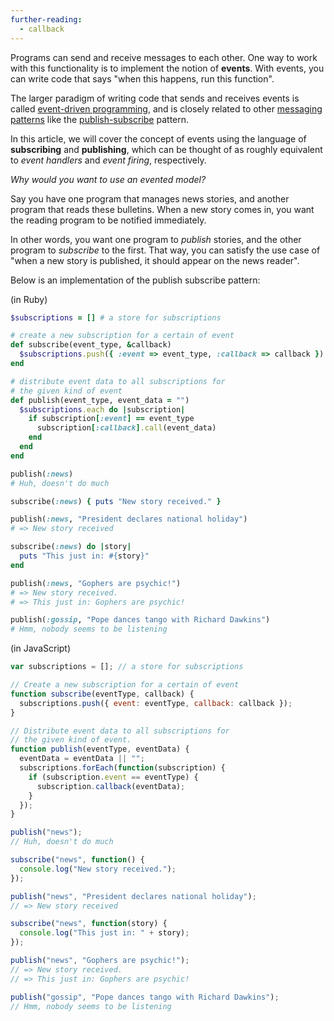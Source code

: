 ```yaml
---
further-reading:
  - callback
---
```

Programs can send and receive messages to each other. One way to work with this
functionality is to implement the notion of **events**. With events, you can
write code that says "when this happens, run this function".

The larger paradigm of writing code that sends and receives events is called
[event-driven
programming](http://en.wikipedia.org/wiki/Event-driven_programming), and is
closely related to other [messaging
patterns](http://en.wikipedia.org/wiki/Messaging_pattern) like the
[publish-subscribe](http://en.wikipedia.org/wiki/Publish%E2%80%93subscribe_pattern)
pattern.

In this article, we will cover the concept of events using the language of
**subscribing** and **publishing**, which can be thought of as roughly
equivalent to _event handlers_ and _event firing_, respectively.

_Why would you want to use an evented model?_

Say you have one program that manages news stories, and another program that
reads these bulletins. When a new story comes in, you want the reading program
to be notified immediately.

In other words, you want one program to _publish_ stories, and the other program
to _subscribe_ to the first. That way, you can satisfy the use case of "when a
new story is published, it should appear on the news reader".

Below is an implementation of the publish subscribe pattern:

(in Ruby)

```ruby
$subscriptions = [] # a store for subscriptions

# create a new subscription for a certain of event
def subscribe(event_type, &callback)
  $subscriptions.push({ :event => event_type, :callback => callback })
end

# distribute event data to all subscriptions for
# the given kind of event
def publish(event_type, event_data = "")
  $subscriptions.each do |subscription|
    if subscription[:event] == event_type
      subscription[:callback].call(event_data)
    end
  end
end

publish(:news)
# Huh, doesn't do much

subscribe(:news) { puts "New story received." }

publish(:news, "President declares national holiday")
# => New story received

subscribe(:news) do |story|
  puts "This just in: #{story}"
end

publish(:news, "Gophers are psychic!")
# => New story received.
# => This just in: Gophers are psychic!

publish(:gossip, "Pope dances tango with Richard Dawkins")
# Hmm, nobody seems to be listening
```

(in JavaScript)

```javascript
var subscriptions = []; // a store for subscriptions

// Create a new subscription for a certain of event
function subscribe(eventType, callback) {
  subscriptions.push({ event: eventType, callback: callback });
}

// Distribute event data to all subscriptions for
// the given kind of event.
function publish(eventType, eventData) {
  eventData = eventData || "";
  subscriptions.forEach(function(subscription) {
    if (subscription.event == eventType) {
      subscription.callback(eventData);
    }
  });
}

publish("news");
// Huh, doesn't do much

subscribe("news", function() {
  console.log("New story received.");
});

publish("news", "President declares national holiday");
// => New story received

subscribe("news", function(story) {
  console.log("This just in: " + story);
});

publish("news", "Gophers are psychic!");
// => New story received.
// => This just in: Gophers are psychic!

publish("gossip", "Pope dances tango with Richard Dawkins");
// Hmm, nobody seems to be listening
```
